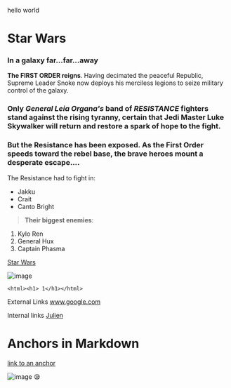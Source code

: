 hello world
# Star Wars  
### In a galaxy far...far...away

**The FIRST ORDER reigns**. Having decimated the peaceful Republic, Supreme Leader Snoke now deploys his merciless legions to seize military control of the galaxy.   
### Only _**General Leia Organa's**_ band of _RESISTANCE_ fighters stand against the rising tyranny, certain that **Jedi Master Luke Skywalker** will return and restore a spark of hope to the fight.     
  ### But the Resistance has been exposed. As the First Order speeds toward the rebel base, the brave heroes mount a desperate escape....

The Resistance had to fight in:
* Jakku  
* Crait  
* Canto Bright


>**Their biggest enemies**:   
1. Kylo Ren
  2. General Hux   
3. Captain Phasma



[Star Wars](https://www.oxigenio.fm/wp-content/uploads/2019/04/star-wars-episode-9.jpg)

![image](https://www.oxigenio.fm/wp-content/uploads/2019/04/star-wars-episode-9.jpg "star wars") 

```<html><h1> 1</h1></html>```

External Links
www.google.com

Internal links [Julien](../../../julien)


# Anchors in Markdown 
[link to an anchor](#anchors-in-markdown)

![image](images/episode8.jpg)
:sleepy:
